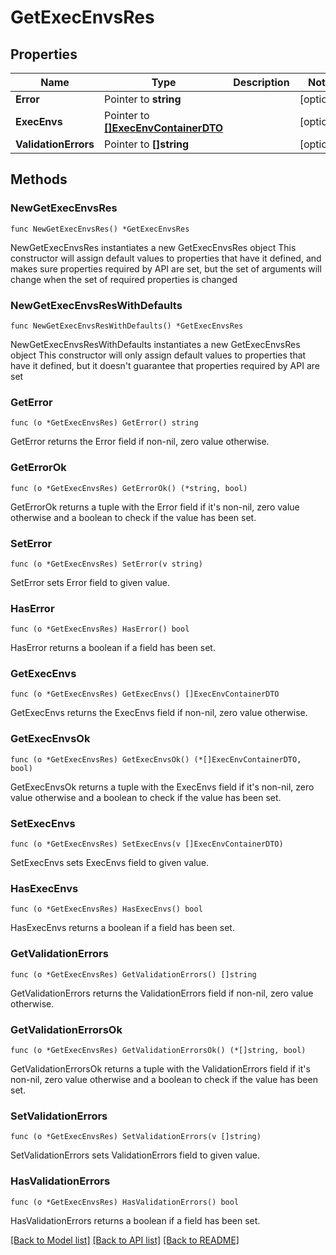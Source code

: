 # GetExecEnvsRes

## Properties

Name | Type | Description | Notes
------------ | ------------- | ------------- | -------------
**Error** | Pointer to **string** |  | [optional] 
**ExecEnvs** | Pointer to [**[]ExecEnvContainerDTO**](ExecEnvContainerDTO.md) |  | [optional] 
**ValidationErrors** | Pointer to **[]string** |  | [optional] 

## Methods

### NewGetExecEnvsRes

`func NewGetExecEnvsRes() *GetExecEnvsRes`

NewGetExecEnvsRes instantiates a new GetExecEnvsRes object
This constructor will assign default values to properties that have it defined,
and makes sure properties required by API are set, but the set of arguments
will change when the set of required properties is changed

### NewGetExecEnvsResWithDefaults

`func NewGetExecEnvsResWithDefaults() *GetExecEnvsRes`

NewGetExecEnvsResWithDefaults instantiates a new GetExecEnvsRes object
This constructor will only assign default values to properties that have it defined,
but it doesn't guarantee that properties required by API are set

### GetError

`func (o *GetExecEnvsRes) GetError() string`

GetError returns the Error field if non-nil, zero value otherwise.

### GetErrorOk

`func (o *GetExecEnvsRes) GetErrorOk() (*string, bool)`

GetErrorOk returns a tuple with the Error field if it's non-nil, zero value otherwise
and a boolean to check if the value has been set.

### SetError

`func (o *GetExecEnvsRes) SetError(v string)`

SetError sets Error field to given value.

### HasError

`func (o *GetExecEnvsRes) HasError() bool`

HasError returns a boolean if a field has been set.

### GetExecEnvs

`func (o *GetExecEnvsRes) GetExecEnvs() []ExecEnvContainerDTO`

GetExecEnvs returns the ExecEnvs field if non-nil, zero value otherwise.

### GetExecEnvsOk

`func (o *GetExecEnvsRes) GetExecEnvsOk() (*[]ExecEnvContainerDTO, bool)`

GetExecEnvsOk returns a tuple with the ExecEnvs field if it's non-nil, zero value otherwise
and a boolean to check if the value has been set.

### SetExecEnvs

`func (o *GetExecEnvsRes) SetExecEnvs(v []ExecEnvContainerDTO)`

SetExecEnvs sets ExecEnvs field to given value.

### HasExecEnvs

`func (o *GetExecEnvsRes) HasExecEnvs() bool`

HasExecEnvs returns a boolean if a field has been set.

### GetValidationErrors

`func (o *GetExecEnvsRes) GetValidationErrors() []string`

GetValidationErrors returns the ValidationErrors field if non-nil, zero value otherwise.

### GetValidationErrorsOk

`func (o *GetExecEnvsRes) GetValidationErrorsOk() (*[]string, bool)`

GetValidationErrorsOk returns a tuple with the ValidationErrors field if it's non-nil, zero value otherwise
and a boolean to check if the value has been set.

### SetValidationErrors

`func (o *GetExecEnvsRes) SetValidationErrors(v []string)`

SetValidationErrors sets ValidationErrors field to given value.

### HasValidationErrors

`func (o *GetExecEnvsRes) HasValidationErrors() bool`

HasValidationErrors returns a boolean if a field has been set.


[[Back to Model list]](../README.md#documentation-for-models) [[Back to API list]](../README.md#documentation-for-api-endpoints) [[Back to README]](../README.md)


